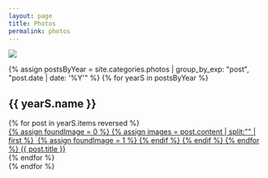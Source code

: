 ```yaml
---
layout: page
title: Photos
permalink: photos
---
```


![][image-1]

{% assign postsByYear = site.categories.photos | group\_by\_exp: "post", "post.date | date: '%Y'" %}
{% for yearS in postsByYear %}
<h2>{{ yearS.name }}</h2>
  <div class="grid">
	{% for post in yearS.items reversed %}
	  <div class="gridBox">
	  	<a href="{{ post.url }}">
	  	{% assign foundImage = 0 %}
	  	{% assign images = post.content | split:"<img " %}
	  	{% for image in images %}
	    	{% if image contains 'src' %}
	        	{% if foundImage == 0 %}
	            	{% assign html = image | split:"/>" | first %}
	            	<img {{ html }} />
	            	{% assign foundImage = 1 %}
	        	{% endif %}
	    	{% endif %}
	  	{% endfor %}
	  	<span class="boxText">{{ post.title }}</span></a>
	  	</div>
	{% endfor %}
  </div>
{% endfor %}

[image-1]:	https://i.imgur.com/XELBmNv.png